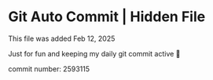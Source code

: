 # Git Auto Commit | Hidden File

This file was added Feb 12, 2025

Just for fun and keeping my daily git commit active 🤪

commit number: 2593115
